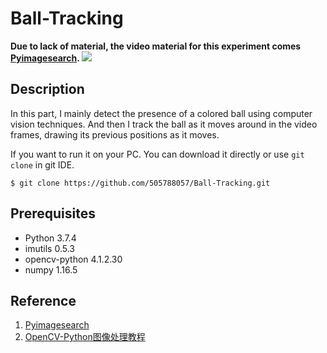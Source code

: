 Ball-Tracking
=============
**Due to lack of material, the video material for this experiment comes [Pyimagesearch](https://www.pyimagesearch.com/).
![](https://github.com/505788057/Ball-Tracking/blob/master/MD_img/one.png)**

Description
----------
In this part, I mainly detect the presence of a colored ball using computer vision techniques. 
And then I track the ball as it moves around in the video frames, drawing its previous positions as it moves.

If you want to run it on your PC. You can download it directly or use 
`git clone` in git IDE. 
```
$ git clone https://github.com/505788057/Ball-Tracking.git
```
Prerequisites
-------------
- Python            3.7.4
- imutils           0.5.3
- opencv-python     4.1.2.30
- numpy             1.16.5

Reference
---------
1. [Pyimagesearch](https://www.pyimagesearch.com/)
2. [OpenCV-Python图像处理教程](https://github.com/ex2tron/OpenCV-Python-Tutorial)